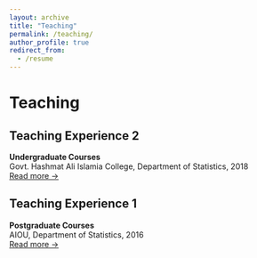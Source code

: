 ```yaml
---
layout: archive
title: "Teaching"
permalink: /teaching/
author_profile: true
redirect_from:
  - /resume
---
```



# Teaching

## Teaching Experience 2
**Undergraduate Courses**  
Govt. Hashmat Ali Islamia College, Department of Statistics, 2018  
[Read more →](/teaching/2018-spring-teaching-1)

## Teaching Experience 1
**Postgraduate Courses**  
AIOU, Department of Statistics, 2016  
[Read more →](/teaching/2016-spring-teaching-1)
